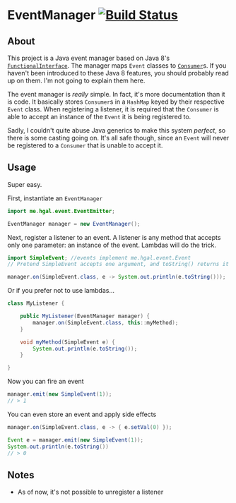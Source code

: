 # EventManager [![Build Status](https://travis-ci.org/harrygallagher4/EventManager.svg?branch=master)](https://travis-ci.org/harrygallagher4/EventManager)

## About

This project is a Java event manager based on Java 8's [`FunctionalInterface`][]. The manager maps `Event` classes to [`Consumer`][]s. If you haven't been introduced to these Java 8 features, you should probably read up on them. I'm not going to explain them here. 

The event manager is *really* simple. In fact, it's more documentation than it is code. It basically stores `Consumer`s in a `HashMap` keyed by their respective `Event` class. When registering a listener, it is required that the `Consumer` is able to accept an instance of the `Event` it is being registered to.

Sadly, I couldn't quite abuse Java generics to make this system *perfect*, so there is some casting going on. It's all safe though, since an `Event` will never be registered to a `Consumer` that is unable to accept it.

## Usage

Super easy. 

First, instantiate an `EventManager`
~~~java
import me.hgal.event.EventEmitter;

EventManager manager = new EventManager();
~~~

Next, register a listener to an event. A listener is any method that accepts only one parameter: an instance of the event. Lambdas will do the trick.
~~~java
import SimpleEvent; //events implement me.hgal.event.Event
// Pretend SimpleEvent accepts one argument, and toString() returns it

manager.on(SimpleEvent.class, e -> System.out.println(e.toString()));
~~~

Or if you prefer not to use lambdas...
~~~java
class MyListener {

    public MyListener(EventManager manager) {
        manager.on(SimpleEvent.class, this::myMethod);
    }

    void myMethod(SimpleEvent e) {
        System.out.println(e.toString());
    }

}
~~~

Now you can fire an event
~~~java
manager.emit(new SimpleEvent(1));
// > 1
~~~

You can even store an event and apply side effects
~~~java
manager.on(SimpleEvent.class, e -> { e.setVal(0) });

Event e = manager.emit(new SimpleEvent(1));
System.out.println(e.toString())
// > 0
~~~

## Notes
* As of now, it's not possible to unregister a listener

[`FunctionalInterface`]: https://docs.oracle.com/javase/8/docs/api/java/lang/FunctionalInterface.html
[`Consumer`]: https://docs.oracle.com/javase/8/docs/api/java/util/function/Consumer.html
